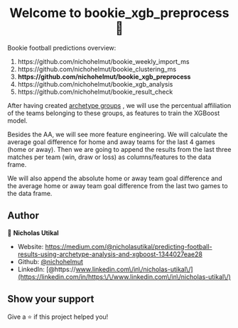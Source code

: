 <h1 align="center">Welcome to bookie_xgb_preprocess 👋</h1>
<p>
</p>

Bookie football predictions overview:
<ol type="1">
  <li>https://github.com/nichohelmut/bookie_weekly_import_ms</li>
  <li>https://github.com/nichohelmut/bookie_clustering_ms</li>
  <li><b>https://github.com/nichohelmut/bookie_xgb_preprocess</b></li>
  <li>https://github.com/nichohelmut/bookie_xgb_analysis</li>
  <li>https://github.com/nichohelmut/bookie_result_check</li>
</ol>

After having created <a href="https://github.com/nichohelmut/bookie_clustering_ms">archetype groups</a> , we will use the percentual affiliation of the teams belonging to these groups, as features to train the XGBoost model.
<p>
</p>
Besides the AA, we will see more feature engineering. We will calculate the average goal difference for home and away teams for the last 4 games (home or away).
Then we are going to append the results from the last three matches per team (win, draw or loss) as columns/features to the data frame.
<p>
</p>
We will also append the absolute home or away team goal difference and the average home or away team goal difference from the last two games to the data frame.

## Author

👤 **Nicholas Utikal**

* Website: https://medium.com/@nicholasutikal/predicting-football-results-using-archetype-analysis-and-xgboost-1344027eae28
* Github: [@nichohelmut](https://github.com/nichohelmut)
* LinkedIn: [@https:\/\/www.linkedin.com\/in\/nicholas-utikal\/](https://linkedin.com/in/https:\/\/www.linkedin.com\/in\/nicholas-utikal\/)

## Show your support

Give a ⭐️ if this project helped you!
